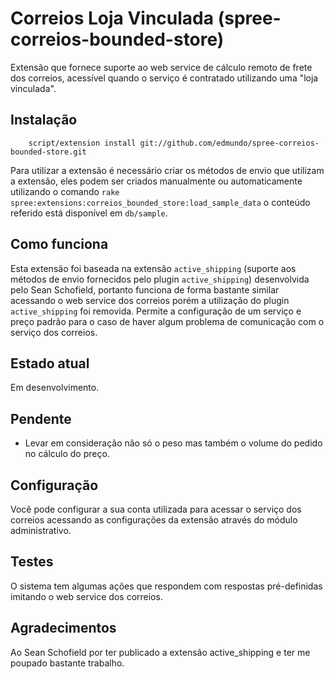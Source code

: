 # Correios Loja Vinculada (spree-correios-bounded-store)
Extensão que fornece suporte ao web service de cálculo remoto de frete dos correios, acessível quando o serviço é contratado utilizando uma "loja vinculada".

## Instalação
        script/extension install git://github.com/edmundo/spree-correios-bounded-store.git

Para utilizar a extensão é necessário criar os métodos de envio que utilizam a extensão, eles podem ser criados manualmente ou automaticamente utilizando o comando `rake spree:extensions:correios_bounded_store:load_sample_data` o conteúdo referido está disponível em `db/sample`.

## Como funciona
Esta extensão foi baseada na extensão `active_shipping` (suporte aos métodos de envio fornecidos pelo plugin `active_shipping`) desenvolvida pelo Sean Schofield, portanto funciona de forma bastante similar acessando o web service dos correios porém a utilização do plugin `active_shipping` foi removida. Permite a configuração de um serviço e preço padrão para o caso de haver algum problema de comunicação com o serviço dos correios.

## Estado atual
Em desenvolvimento.

## Pendente
* Levar em consideração não só o peso mas também o volume do pedido no cálculo do preço.

## Configuração
Você pode configurar a sua conta utilizada para acessar o serviço dos correios acessando as configurações da extensão através do módulo administrativo.

## Testes

O sistema tem algumas ações que respondem com respostas pré-definidas imitando o web service dos correios.

## Agradecimentos

Ao Sean Schofield por ter publicado a extensão active_shipping e ter me poupado bastante trabalho.
